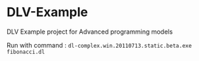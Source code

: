 # DLV-Example

DLV Example project for Advanced programming models

Run with command :
  ```dl-complex.win.20110713.static.beta.exe fibonacci.dl```
